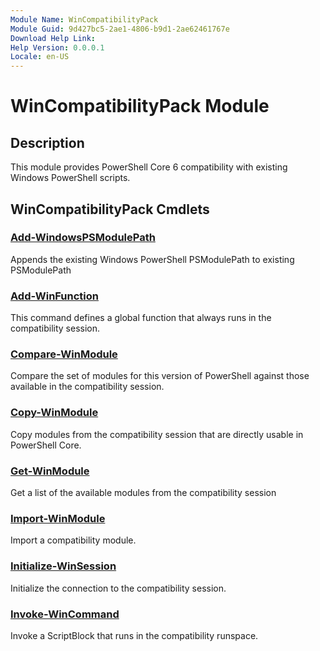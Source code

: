 ```yaml
---
Module Name: WinCompatibilityPack
Module Guid: 9d427bc5-2ae1-4806-b9d1-2ae62461767e
Download Help Link:
Help Version: 0.0.0.1
Locale: en-US
---
```


# WinCompatibilityPack Module

## Description

This module provides PowerShell Core 6 compatibility with existing Windows PowerShell scripts.

## WinCompatibilityPack Cmdlets

### [Add-WindowsPSModulePath](Add-WindowsPSModulePath.md)

Appends the existing Windows PowerShell PSModulePath to existing PSModulePath

### [Add-WinFunction](Add-WinFunction.md)

This command defines a global function that always runs in the compatibility session.

### [Compare-WinModule](Compare-WinModule.md)

Compare the set of modules for this version of PowerShell against those available in the compatibility session.

### [Copy-WinModule](Copy-WinModule.md)

Copy modules from the compatibility session that are directly usable in PowerShell Core.

### [Get-WinModule](Get-WinModule.md)

Get a list of the available modules from the compatibility session

### [Import-WinModule](Import-WinModule.md)

Import a compatibility module.

### [Initialize-WinSession](Initialize-WinSession.md)

Initialize the connection to the compatibility session.

### [Invoke-WinCommand](Invoke-WinCommand.md)

Invoke a ScriptBlock that runs in the compatibility runspace.
